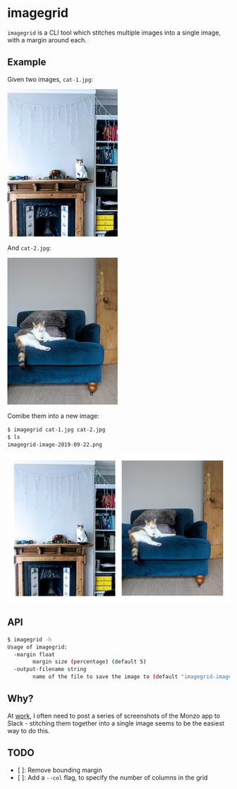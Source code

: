 # imagegrid

`imagegrid` is a CLI tool which stitches multiple images into a single image, with a margin around each.

## Example

Given two images, `cat-1.jpg`:

![Cat 1](example-images/cat-1.jpg)

And `cat-2.jpg`:

![Cat 2](example-images/cat-2.jpg)

Comibe them into a new image:

```sh
$ imagegrid cat-1.jpg cat-2.jpg
$ ls
imagegrid-image-2019-09-22.png
```

![Combined](example-images/imagegrid-image-2019-09-22.png)


## API

```sh
$ imagegrid -h
Usage of imagegrid:
  -margin float
        margin size (percentage) (default 5)
  -output-filename string
        name of the file to save the image to (default "imagegrid-image-<date>.png")
```

## Why?

At [work](https://monzo.com/), I often need to post a series of screenshots of the Monzo app to Slack - stitching them together into a single image seems to be the easiest way to do this.

## TODO

- [ ]: Remove bounding margin
- [ ]: Add a `--col` flag, to specify the number of columns in the grid
